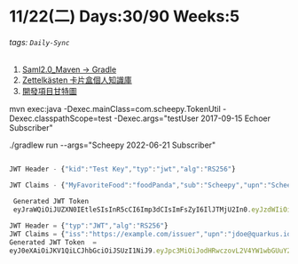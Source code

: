 # 11/22(二) Days:30/90 Weeks:5
###### tags: `Daily-Sync`
1. [Saml2.0_Maven -> Gradle](https://hackmd.io/@nu_qcIVMToaLLQ-6gTt93g/HJbsTnY8s)
2. [ Zettelkästen 卡片盒個人知識庫](/1gG05jfGReyyeaX7k8Hu1w)
3. [開發項目甘特圖](/Tv_R0ujmQqOBs9WZtT6Rhg)


mvn exec:java -Dexec.mainClass=com.scheepy.TokenUtil -Dexec.classpathScope=test -Dexec.args="testUser 2017-09-15 Echoer Subscriber"

./gradlew run --args="Scheepy 2022-06-21 Subscriber"

```javascript

JWT Header - {"kid":"Test Key","typ":"jwt","alg":"RS256"}

JWT Claims - {"MyFavoriteFood":"foodPanda","sub":"Scheepy","upn":"Scheepy","iss":"quickstart-jwt-issuer","aud":"jwt-audience","groups":["Subscriber"],"birthdate":"2022-06-21","jti":"edbf90bc-48dd-43df-b653-d49a2cd35a42","iat":1669109480,"exp":1669123880}

 Generated JWT Token 
 eyJraWQiOiJUZXN0IEtleSIsInR5cCI6Imp3dCIsImFsZyI6IlJTMjU2In0.eyJzdWIiOiJ0ZXN0VXNlciIsInVwbiI6InRlc3RVc2VyIiwiaXNzIjoicXVpY2tzdGFydC1qd3QtaXNzdWVyIiwiYXVkIjoiand0LWF1ZGllbmNlIiwiZ3JvdXBzIjpbIlN1YnNjcmliZXIiXSwiYmlydGhkYXRlIjoiMjAxNy0wNy0xOCIsImp0aSI6ImU3NTUwOWU2LWQ3ZGQtNGFlZi05MDFiLTA2MDk2MjRjYTczMCIsImlhdCI6MTY2OTEwNjM2MSwiZXhwIjoxNjY5MTIwNzYxfQ.YV6egFgmzgHw1-5yjAb0JHNLwRPps7lJunqUNjCOpsO8WlZoXfE3xW7mg0sn_ICHoAz7368yrapaVbO-4zlwGHcHN-CnS2QE6fFqpoZjazyWoVOoj48RZRISwUr2Kh8GrF3HJUXllM2GnL4DHpYfTzPEsCSZvH4vyj35bk5DrBohdj-vhEuQyD-CBkiL8lEnL30Jmr0tf7uFZU4u5neVDUtFiu7iqIG4olc42OL6lo8I-T71e75OnHFK80YSjOqSRvtfdv5GO8ORc4Xk9XkKBldPf2sS0l45x5Y8rI9mmIOROOeE6rx4MJ77nFdswQ7ssn0U6sFt-Mli0trY7iBalQ 
```

```javascript
JWT Header = {"typ":"JWT","alg":"RS256"}
JWT Claims = {"iss":"https://example.com/issuer","upn":"jdoe@quarkus.io","groups":["User","Admin"],"birthdate":"2001-07-13","iat":1669109327,"exp":1669109627,"jti":"42c15dbe-310b-4156-a9fc-46a3c4658252"}
Generated JWT Token  = 
eyJ0eXAiOiJKV1QiLCJhbGciOiJSUzI1NiJ9.eyJpc3MiOiJodHRwczovL2V4YW1wbGUuY29tL2lzc3VlciIsInVwbiI6Impkb2VAcXVhcmt1cy5pbyIsImdyb3VwcyI6WyJVc2VyIiwiQWRtaW4iXSwiYmlydGhkYXRlIjoiMjAwMS0wNy0xMyIsImlhdCI6MTY2OTEwOTMyNywiZXhwIjoxNjY5MTA5NjI3LCJqdGkiOiI0MmMxNWRiZS0zMTBiLTQxNTYtYTlmYy00NmEzYzQ2NTgyNTIifQ.HaF0qBIY0YBsp70VRBwyVCQ62mnPcn3jTjPpj524TS9a9FzMzW569ogSIVa4hBhBqeRZ21QQOeiflLJmNXRfvlwsk2x_cID2XKv2T4iMvImV1SJnhYouXXXR8wGkeSYmXi-fDaKHS3Hmt72MGoh3BsgAMgZDDyP0UizcJeS_OjqfmZghdg3rrWWS4Ydtt3sgNbmAeDF_2LTHMpBpmacVLYirG1Dlz7eEop54P9myFr3v2Oyp3v8C7j1_3CGrfXB5UUlrAJM2nmH0M0suhZoqheBbHY80JmbkavkoscAxN-eRnUm0_YwtY4nVX2YRG3goUib4wOzKFZ8UtKe5z0oYRA
```